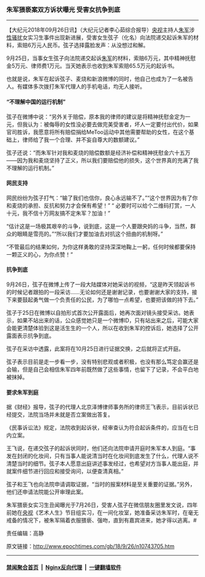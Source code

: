 ### 朱军猥亵案双方诉状曝光 受害女抗争到底
------------------------

<p>【大纪元2018年09月26日讯】（大纪元记者李心茹综合报导）<a href="http://www.epochtimes.com/gb/tag/%E5%A4%AE%E8%A7%86.html">央视</a>主持人<a href="http://www.epochtimes.com/gb/tag/%E6%9C%B1%E5%86%9B.html">朱军</a>涉<a href="http://www.epochtimes.com/gb/tag/%E6%80%A7%E9%AA%9A%E6%89%B0.html">性骚扰</a>女实习生事件出现新进展，受害女生弦子（化名）向法院递交起诉朱军的材料，索赔6万元人民币。弦子选择露脸发声：从没想过和解。</p>
<p>9月25日，当事女生弦子向法院递交起诉<a href="http://www.epochtimes.com/gb/tag/%E6%9C%B1%E5%86%9B.html">朱军</a>的材料，索赔6万元，其中精神抚慰金5万元、律师费1万元。当天她表示也收到朱军索赔65.5万元的起诉书。</p>
<p>也就是说，朱军在起诉弦子、麦烧和新浪微博的同时，他自己也成为了一名被告人。有媒体多次拨打朱军代理人的手机电话，均无人接听。</p>
<h4>“不理解中国的运行机制”</h4>
<p>弦子在微博中说：“另外关于赔偿，原本我的律师的建议是将精神抚慰金定为一元，但我认为：被侮辱的女性没必要去做完美受害者，坏人一定要付出代价，如果官司胜诉，我愿意将所有赔偿捐给MeToo运动中其他需要帮助的女性，在这个基础上，律师给了我一个合理、并不妄自尊大的数额建议。”</p>
<p>弦子还说：“而朱军针对我和麦烧的赔偿数额是经济补偿和精神抚慰金六十五万——因为我和麦烧坚持了正义，所以我们要赔偿他的损失，这个世界真的充满了我不理解的运行机制。”</p>
<h4>网民支持</h4>
<p>网民纷纷为弦子打气：“输了我们也信你，良心永远输不了。”“这个世界因为有了你和麦烧的承担、反抗和努力才会保有希望！” “ 必要时可以给个二维码打赏，一人十元，我不信十万网友搞不定朱军？加油！”</p>
<p>“估计这是一场极其艰辛的斗争，说到底，这是一个人要跟央妈的斗争，当然，群众的眼睛是雪亮的。”“所以我们才要加油去对抗这个扭曲的机制呀。”</p>
<p>“不管最后的结果如何，为你这样勇敢的坚持深深地鞠上一躬，任何时候都要保持一颗正义的心，为你点赞！”</p>
<h4>抗争到底</h4>
<p>9月26日，弦子在微博上传了一段大陆媒体对她采访的视频，“这是昨天领起诉书的时候记者跟拍的一段采访……无论如何还是谢谢记录，也要谢谢大家的支持，接下来要鼓起勇气做一个负责任的公民，为了哪怕一点希望，也要把该做的持下去。”</p>
<p>弦子于25日在微博以自拍形式首次公开露面后，她再次面对镜头接受采访。她表示，如果不站出来的话，公众感觉她只是一个微博ID，只有站出来之后，可能大家会能更清楚体验到这是活生生的一个人，所以在收到朱军的控诉后，她选择了公开露面表示抗争到底。</p>
<p>弦子在采访中透露，此案将在10月25日进行证据交换，之后就将正式开庭。</p>
<p>弦子表示目前是走一步看一步，没有特别悲观或者积极，也没有那么笃定会赢还是会输，但是自己会相信朱军四年前既然做了这些事情，也留下了记录，不会平白地被抹掉。</p>
<h4>要求朱军到庭</h4>
<p>据《财经》报导，弦子的代理人北京泽博律师事务所的律师王飞表示，目前诉状已经提交，法院当场并未就是否立案做出答复。</p>
<p>《民事诉讼法》规定，法院收到起诉状，经审查认为符合起诉条件的，应当在七日内立案。</p>
<p>王飞说，在递交弦子的起诉状同时，他们还向法院申请开庭时朱军本人到庭。“事发在封闭的化妆间，只有当事人能说清当时在化妆间到底发生了什么，代理人说不清楚当时的细节。弦子本人愿意出庭讲述事发经过，也希望对方当事人能出庭，并就案件细节进行回应和接受询问，以便查清真相。”</p>
<p>弦子和王飞也向法院申请调取证据，“当时的报案材料是至关重要的证据。”另外，他们还申请法院能公开审理此案。</p>
<p>朱军猥亵女实习生丑闻曝光于7月26日，受害人弦子在微信朋友圈里发文说，四年前她在<a href="http://www.epochtimes.com/gb/tag/%E5%A4%AE%E8%A7%86.html">央视</a>《艺术人生》节目组实习，在一间化妆室，她准备采访朱军时，在毫无戒备的情况下，被朱军隔着衣服猥亵、强吻，直到有嘉宾进来，她才得以逃离。#</p>
<p>责任编辑：高静</p>

原文链接：http://www.epochtimes.com/gb/18/9/26/n10743705.htm


------------------------
#### [禁闻聚合首页](https://github.com/gfw-breaker/banned-news/blob/master/README.md) &nbsp;|&nbsp; [Nginx反向代理](https://github.com/gfw-breaker/open-proxy/blob/master/README.md) &nbsp;|&nbsp; [一键翻墙软件](https://github.com/gfw-breaker/nogfw/blob/master/README.md)